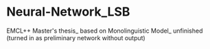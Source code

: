 # Neural-Network_LSB
EMCL++ Master's thesis_ based on Monolinguistic Model_ unfinished (turned in as preliminary network without output)
